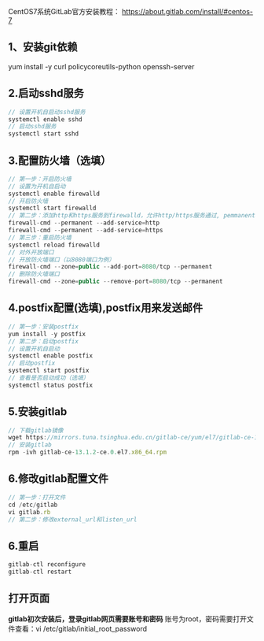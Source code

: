 CentOS7系统GitLab官方安装教程： https://about.gitlab.com/install/#centos-7
## 1、安装git依赖
yum install -y curl policycoreutils-python openssh-server
## 2.启动sshd服务
```js
// 设置开机自启动sshd服务
systemctl enable sshd
// 启动sshd服务
systemctl start sshd
```
## 3.配置防火墙（选填）
```js
// 第一步：开启防火墙
// 设置为开机自启动
systemctl enable firewalld
// 开启防火墙
systemctl start firewalld
// 第二步：添加http和https服务到firewalld，允许http/https服务通过, pemmanent表示永久生效，若不加--permanent系统下次启动后就会失效
firewall-cmd --permanent --add-service=http
firewall-cmd --permanent --add-service=https
// 第三步：重启防火墙
systemctl reload firewalld
// 对外开放端口
// 开放防火墙端口（以8080端口为例）
firewall-cmd --zone=public --add-port=8080/tcp --permanent
// 删除防火墙端口
firewall-cmd --zone=public --remove-port=8080/tcp --permanent
```
## 4.postfix配置(选填),postfix用来发送邮件
```js
// 第一步：安装postfix
yum install -y postfix
// 第二步：启动postfix
// 设置开机自启动
systemctl enable postfix
// 启动postfix
systemctl start postfix
// 查看是否启动成功（选填）
systemctl status postfix
```
## 5.安装gitlab
```js
// 下载gitlab镜像
wget https://mirrors.tuna.tsinghua.edu.cn/gitlab-ce/yum/el7/gitlab-ce-13.1.2-ce.0.el7.x86_64.rpm
// 安装gitlab
rpm -ivh gitlab-ce-13.1.2-ce.0.el7.x86_64.rpm
```
## 6.修改gitlab配置文件
```js
// 第一步：打开文件
cd /etc/gitlab
vi gitlab.rb
// 第二步：修改external_url和listen_url
```
## 6.重启
```js
gitlab-ctl reconfigure
gitlab-ctl restart
```
## 打开页面
**gitlab初次安装后，登录gitlab网页需要账号和密码**
账号为root，密码需要打开文件查看：vi /etc/gitlab/initial_root_password